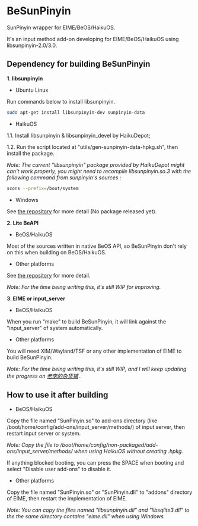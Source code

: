 # BeSunPinyin
SunPinyin wrapper for EIME/BeOS/HaikuOS.

It's an input method add-on developing for EIME/BeOS/HaikuOS using libsunpinyin-2.0/3.0.


## Dependency for building BeSunPinyin
**1. libsunpinyin**

+ Ubuntu Linux

Run commands below to install libsunpinyin.
```bash
sudo apt-get install libsunpinyin-dev sunpinyin-data
```

+ HaikuOS

1.1. Install libsunpinyin & libsunpinyin_devel by HaikuDepot;

1.2. Run the script located at "utils/gen-sunpinyin-data-hpkg.sh", then install the package.

*Note: The current "libsunpinyin" package provided by HaikuDepot might can't work properly, you might need to recompile libsunpinyin.so.3 with the following command from sunpinyin's sources :*

```bash
scons --prefix=/boot/system
```

+ Windows

See [the repository](https://github.com/DonAnthonyLee/sunpinyin/) for more detail (No package released yet).


**2. Lite BeAPI**

+ BeOS/HaikuOS

Most of the sources written in native BeOS API, so BeSunPinyin don't rely on this when building on BeOS/HaikuOS.


+ Other platforms

See [the repository](https://github.com/DonAnthonyLee/etkxx-devel-binary) for more detail.

*Note: For the time being writing this, it's still WIP for improving.*



**3. EIME or input_server**

+ BeOS/HaikuOS

When you run "make" to build BeSunPinyin, it will link against the "input_server" of system automatically.


+ Other platforms

You will need XIM/Wayland/TSF or any other implementation of EIME to build BeSunPinyin.

*Note: For the time being writing this, it's still WIP, and I will keep updating the progress on [老李的杂货铺](https://donanthonylee.github.io) .*


## How to use it after building

+ BeOS/HaikuOS

Copy the file named "SunPinyin.so" to add-ons directory (like /boot/home/config/add-ons/input_server/methods/) of input server, then restart input server or system.

*Note: Copy the file to /boot/home/config/non-packaged/add-ons/input_server/methods/ when using HaikuOS without creating .hpkg.*

If anything blocked booting, you can press the SPACE when booting and select "Disable user add-ons" to disable it.


+ Other platforms

Copy the file named "SunPinyin.so" or "SunPinyin.dll" to "addons" directory of EIME, then restart the implementation of EIME.

*Note: You can copy the files named "libsunpinyin.dll" and "libsqlite3.dll" to the the same directory contains "eime.dll" when using Windows.*


